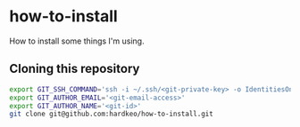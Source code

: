 # how-to-install
How to install some things I'm using.

## Cloning this repository
```bash
export GIT_SSH_COMMAND='ssh -i ~/.ssh/<git-private-key> -o IdentitiesOnly=yes'
export GIT_AUTHOR_EMAIL='<git-email-access>'
export GIT_AUTHOR_NAME='<git-id>'
git clone git@github.com:hardkeo/how-to-install.git
```
